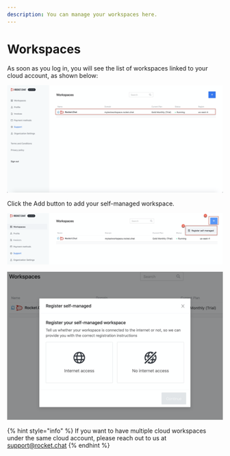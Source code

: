 ```yaml
---
description: You can manage your workspaces here.
---
```


# Workspaces

As soon as you log in, you will see the list of workspaces linked to your cloud account, as shown below:

![](../../../../.gitbook/assets/image%20%2895%29%20%281%29.png)

Click the Add button to add your self-managed workspace.

![](../../../../.gitbook/assets/image%20%2894%29.png)

![](../../../../.gitbook/assets/image%20%2896%29.png)

{% hint style="info" %}
If you want to have multiple cloud workspaces under the same cloud account, please reach out to us at support@rocket.chat
{% endhint %}

